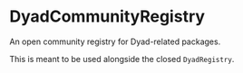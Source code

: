 # DyadCommunityRegistry

An open community registry for Dyad-related packages.

This is meant to be used alongside the closed `DyadRegistry`.